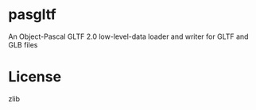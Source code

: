 # pasgltf
An Object-Pascal GLTF 2.0 low-level-data loader and writer for GLTF and GLB files
# License
zlib

